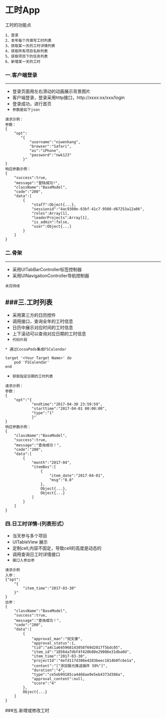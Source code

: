 # 工时App
工时的功能点

```
1、登录
2、本年每个月填写工时列表
3、获取某一天的工时详情列表
4、获取所有项目名称列表
5、获取项目下的任务列表
6、新增某一天的工时
```
### 一.客户端登录
-------
* 登录页面用左右滑动的动画展示背景图片
* 客户端登录，登录采用http接口，http://xxxx:xx/xxx/login 
* 登录成功，进行首页
* `参数是如下json`

```
请求示例：
参数：
{
    "opt":
       "{
           "username":"niwenkang",
           "browser":"Safari",
           "os":"iPhone",
           "password":"nwk123"
        }"
}
响应参数示例：
{
    "success":true,
    "message":"登陆成功!",
    "className":"BaseModel",
    "code":"200",
    "data":[
        {
            "staff":Object{...},
            "sessionid":"4ac9308e-63bf-41c7-9508-d67253a12a06",
            "roles":Array[1],
            "leaderProjects":Array[1],
            "is_admin":false,
            "user":Object{...}
        }
    ]
}

```
### 二.骨架
-------
* 采用UITabBarController标签控制器
* 采用UINavigationController导航控制器

`未完待续`

###三.工时列表
-------
* 采用第三方的日历控件
* 调用接口，查询全年的工时信息
* 日历中展示对应时间的工时信息
* 上下滚动可以查询对应日期的工时信息
* `代码片段`

```
* 通过CocoaPods集成FSCalendar

target '<Your Target Name>' do
	pod 'FSCalendar'
end

```

* `获取指定日期的工时列表`

```
请求示例：
参数：
{
    "opt":"{
            "endtime":"2017-04-30 23:59:59",
            "starttime":"2017-04-01 00:00:00",
            "type":"1"
            }"
}
响应参数示例：
{
    "className":"BaseModel",
    "success":true,
    "message":"查询成功！",
    "code":"200",
    "data":[
        {
            "month":"2017-04",
            "itemBos":[
                {
                    "item_date":"2017-04-01",
                    "msg":"8.0"
                },
                Object{...},
                Object{...}
            ]
        }
    ]
}
```
### 四.日工时详情-(列表形式）
* 当天参与多个项目
* UITableView 展示
* 定制cell,内容不固定，导致cell的高度是动态的
* 调用查询日工时详情接口
* `接口入参出参`

```
请求示例
入参：
{"opt":
    "{
        "item_time":"2017-03-30"
    }"
}
出参：
{
    "className":"BaseModel",
    "success":true,
    "message":"查询成功！",
    "code":"200",
    "data":[
        {
            "approval_man":"倪文康",
            "approval_status":1,
            "tid":"a4c1a645968143058f69d2017f5bdc05",
            "item_id":"18564a7dbf4f420b80e29086e31dba0d",
            "item_time":"2017-03-30",
            "projectId":"4efd117d308e4283beec1814b0fc6e1a",
            "content":"["添加极光推送插件 50%"]",
            "duration":"4",
            "type":"ce5eb99185ca4468ae9e5eb4373d386a",
            "approval_content":null,
            "score":"4"
        },
        Object{...}
    ]
}
```

###五.新增或修改工时






